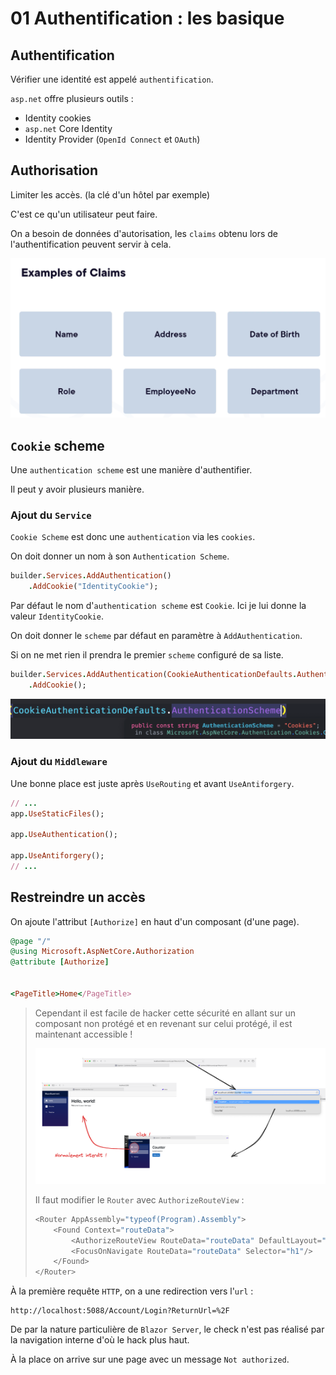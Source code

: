 # 01 Authentification : les basique

## Authentification

Vérifier une identité est appelé `authentification`.

`asp.net` offre plusieurs outils :

- Identity cookies
- `asp.net` Core Identity
- Identity Provider (`OpenId Connect` et `OAuth`)



## Authorisation

Limiter les accès. (la clé d'un hôtel par exemple)

C'est ce qu'un utilisateur peut faire.

On a besoin de données d'autorisation, les `claims` obtenu lors de l'authentification peuvent servir à cela.

<img src="assets/claims-exemple-list-odo.png" alt="claims-exemple-list-odo" />



## `Cookie` scheme

Une `authentication scheme` est une manière d'authentifier.

Il peut y avoir plusieurs manière.



### Ajout du `Service`

`Cookie Scheme` est donc une `authentication` via les `cookies`.

On doit donner un nom à son `Authentication Scheme`.

```ruby
builder.Services.AddAuthentication()
    .AddCookie("IdentityCookie");
```

Par défaut le nom d'`authentication scheme` est `Cookie`. Ici je lui donne la valeur `IdentityCookie`.

On doit donner le `scheme` par défaut en paramètre à `AddAuthentication`.

Si on ne met rien il prendra le premier `scheme` configuré de sa liste.

```ruby
builder.Services.AddAuthentication(CookieAuthenticationDefaults.AuthenticationScheme)
    .AddCookie();
```

<img src="assets/cookie-default-scheme-name-string.png" alt="cookie-default-scheme-name-string" />



### Ajout du `Middleware`

Une bonne place est juste après `UseRouting` et avant `UseAntiforgery`.

```ruby
// ...
app.UseStaticFiles();

app.UseAuthentication();

app.UseAntiforgery();
// ...
```



## Restreindre un accès

On ajoute l'attribut `[Authorize]` en haut d'un composant (d'une page).

```ruby
@page "/"
@using Microsoft.AspNetCore.Authorization
@attribute [Authorize] 


<PageTitle>Home</PageTitle>
```

> Cependant il est facile de hacker cette sécurité en allant sur un composant non protégé et en revenant sur celui protégé, il est maintenant accessible !
>
> <img src="assets/hack-flow-authorize.png" alt="hack-flow-authorize" />
>
> Il faut modifier le `Router` avec `AuthorizeRouteView` :
>
> ```cs
> <Router AppAssembly="typeof(Program).Assembly">
>     <Found Context="routeData">
>         <AuthorizeRouteView RouteData="routeData" DefaultLayout="typeof(Layout.MainLayout)"/>
>         <FocusOnNavigate RouteData="routeData" Selector="h1"/>
>     </Found>
> </Router>
> ```
>
> 

À la première requête `HTTP`, on a une redirection vers l'`url` :

```http
http://localhost:5088/Account/Login?ReturnUrl=%2F
```

De par la nature particulière de `Blazor Server`, le check n'est pas réalisé par la navigation interne d'où le hack plus haut.

À la place on arrive sur une page avec un message `Not authorized`.







